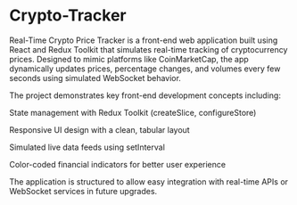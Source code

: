 # Crypto-Tracker

Real-Time Crypto Price Tracker is a front-end web application built using React and Redux Toolkit that simulates real-time tracking of cryptocurrency prices. Designed to mimic platforms like CoinMarketCap, the app dynamically updates prices, percentage changes, and volumes every few seconds using simulated WebSocket behavior.

The project demonstrates key front-end development concepts including:

State management with Redux Toolkit (createSlice, configureStore)

Responsive UI design with a clean, tabular layout

Simulated live data feeds using setInterval

Color-coded financial indicators for better user experience


The application is structured to allow easy integration with real-time APIs or WebSocket services in future upgrades.
